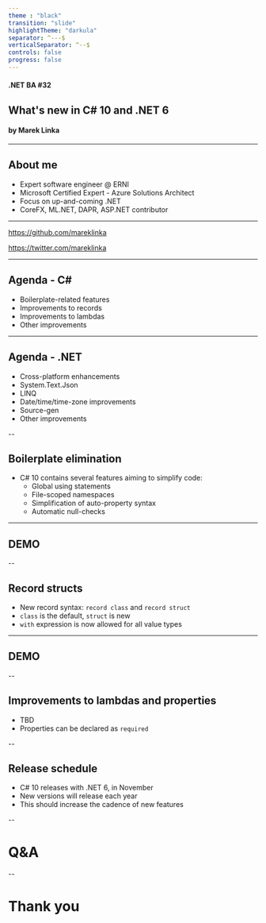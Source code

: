 ```yaml
---
theme : "black"
transition: "slide"
highlightTheme: "darkula"
separator: ^---$
verticalSeparator: ^--$
controls: false
progress: false
---
```


#### .NET BA #32

## What's new in C# 10 and .NET 6

#### by Marek Linka

---

## About me

* Expert software engineer @ ERNI
* Microsoft Certified Expert - Azure Solutions Architect
* Focus on up-and-coming .NET
* CoreFX, ML.NET, DAPR, ASP.NET contributor

----

https://github.com/mareklinka

https://twitter.com/mareklinka

---

## Agenda - C#

* Boilerplate-related features
* Improvements to records
* Improvements to lambdas
* Other improvements

---

## Agenda - .NET

* Cross-platform enhancements
* System.Text.Json
* LINQ
* Date/time/time-zone improvements
* Source-gen
* Other improvements

--

## Boilerplate elimination

* C# 10 contains several features aiming to simplify code:
  * Global using statements
  * File-scoped namespaces
  * Simplification of auto-property syntax
  * Automatic null-checks

---

## DEMO

--

## Record structs

* New record syntax: `record class` and `record struct`
* `class` is the default, `struct` is new
* `with` expression is now allowed for all value types

---

## DEMO

--

## Improvements to lambdas and properties

* TBD
* Properties can be declared as `required`

--

## Release schedule

* C# 10 releases with .NET 6, in November
* New versions will release each year
* This should increase the cadence of new features

--

# Q&A

--

# Thank you